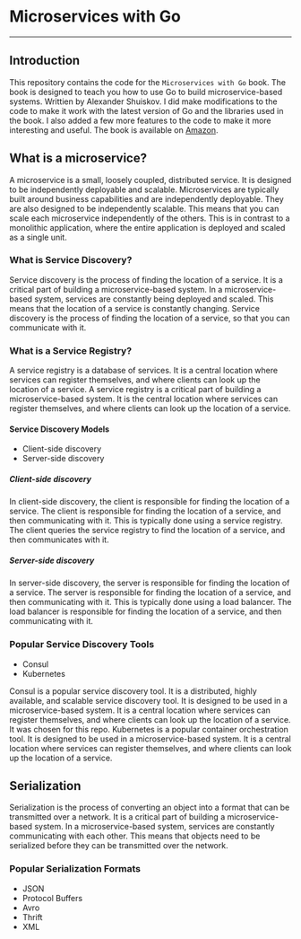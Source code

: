 # Microservices with Go
---
## Introduction
This repository contains the code for the `Microservices with Go` book. The book is designed to teach you how to use Go to build microservice-based systems. Writtien by Alexander Shuiskov. I did make modifications to the code to make it work with the latest version of Go and the libraries used in the book.
I also added a few more features to the code to make it more interesting and useful. The book is available on [Amazon](https://www.amazon.com/Microservices-Go-Alex-Shuiskov-ebook/dp/B07N6C4N3R).

## What is a microservice?
A microservice is a small, loosely coupled, distributed service. It is designed to be independently deployable and scalable. Microservices are typically built around business capabilities and are independently deployable. They are also designed to be independently scalable. This means that you can scale each microservice independently of the others. This is in contrast to a monolithic application, where the entire application is deployed and scaled as a single unit.

### What is Service Discovery?
Service discovery is the process of finding the location of a service. It is a critical part of building a microservice-based system. In a microservice-based system, services are constantly being deployed and scaled. This means that the location of a service is constantly changing. Service discovery is the process of finding the location of a service, so that you can communicate with it.

### What is a Service Registry?
A service registry is a database of services. It is a central location where services can register themselves, and where clients can look up the location of a service. A service registry is a critical part of building a microservice-based system. It is the central location where services can register themselves, and where clients can look up the location of a service.

#### Service Discovery Models
- Client-side discovery
- Server-side discovery

##### Client-side discovery
In client-side discovery, the client is responsible for finding the location of a service. The client is responsible for finding the location of a service, and then communicating with it. This is typically done using a service registry. The client queries the service registry to find the location of a service, and then communicates with it.

##### Server-side discovery
In server-side discovery, the server is responsible for finding the location of a service. The server is responsible for finding the location of a service, and then communicating with it. This is typically done using a load balancer. The load balancer is responsible for finding the location of a service, and then communicating with it.

### Popular Service Discovery Tools
- Consul
- Kubernetes

Consul is a popular service discovery tool. It is a distributed, highly available, and scalable service discovery tool. It is designed to be used in a microservice-based system. It is a central location where services can register themselves, and where clients can look up the location of a service. It was chosen for this repo.
Kubernetes is a popular container orchestration tool. It is designed to be used in a microservice-based system. It is a central location where services can register themselves, and where clients can look up the location of a service.

## Serialization
Serialization is the process of converting an object into a format that can be transmitted over a network. It is a critical part of building a microservice-based system. In a microservice-based system, services are constantly communicating with each other. This means that objects need to be serialized before they can be transmitted over the network.

### Popular Serialization Formats
- JSON
- Protocol Buffers
- Avro
- Thrift
- XML
